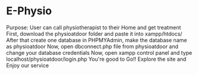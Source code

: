 # E-Physio
Purpose: User can call physiotherapist to their Home and get treatment
First, download the physioatdoor folder and paste it into xampp/htdocs/
After that create one database in PHPMYAdmin, make the database name as physioatdoor
Now, open dbconnect.php file from physioatdoor and change your database credentials
Now, open xampp control panel and type localhost/physioatdoor/login.php
You're good to Go!!
Explore the site and Enjoy our service
